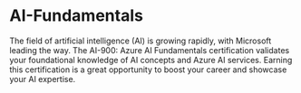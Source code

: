 # AI-Fundamentals
The field of artificial intelligence (AI) is growing rapidly, with Microsoft leading the way. The AI-900: Azure AI Fundamentals certification validates your foundational knowledge of AI concepts and Azure AI services. Earning this certification is a great opportunity to boost your career and showcase your AI expertise.
